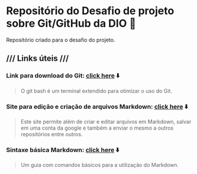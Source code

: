﻿# Repositório do Desafio de projeto sobre Git/GitHub da DIO :floppy_disk:
Repositório criado para o desafio do projeto.

## /// Links úteis ///

### Link para download do Git: [click here](https://git-scm.com/downloads) :arrow_down:
> O git bash é um terminal extendido para otimizar o uso do Git.

### Site para edição e criação de arquivos Markdown: [click here](https://stackedit.io/) :arrow_down:
> Este site permite além de criar e editar arquivos em Markdown, salvar em uma conta da google e também a enviar o mesmo a outros repositórios entre outros.

### Sintaxe básica Markdown: [click here](https://www.markdownguide.org/basic-syntax/) :arrow_down:
> Um guia com comandos básicos para a utilização do Markdown.


